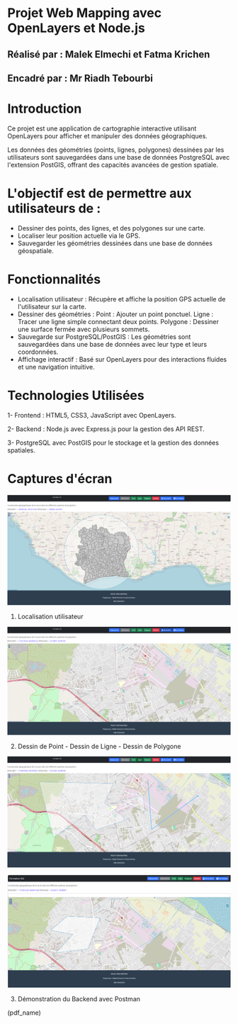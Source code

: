 # Projet Web Mapping avec OpenLayers et Node.js

## Réalisé par :   Malek Elmechi et Fatma Krichen

## Encadré par :   Mr Riadh Tebourbi

# Introduction

Ce projet est une application de cartographie interactive utilisant OpenLayers pour afficher et manipuler des données géographiques.

Les données des géométries (points, lignes, polygones) dessinées par les utilisateurs sont sauvegardées dans une base de données PostgreSQL avec l'extension PostGIS, offrant des capacités avancées de gestion spatiale.

# L'objectif est de permettre aux utilisateurs de :

- Dessiner des points, des lignes, et des polygones sur une carte.
- Localiser leur position actuelle via le GPS.
- Sauvegarder les géométries dessinées dans une base de données géospatiale.

# Fonctionnalités

- Localisation utilisateur : Récupère et affiche la position GPS actuelle de l'utilisateur sur la carte.
- Dessiner des géométries : Point : Ajouter un point ponctuel.
                            Ligne : Tracer une ligne simple connectant deux points.
                            Polygone : Dessiner une surface fermée avec plusieurs sommets.
- Sauvegarde sur PostgreSQL/PostGIS : Les géométries sont sauvegardées dans une base de données avec leur type et leurs coordonnées.
- Affichage interactif : Basé sur OpenLayers pour des interactions fluides et une navigation intuitive.

# Technologies Utilisées

1- Frontend : HTML5, CSS3, JavaScript avec OpenLayers.

2- Backend : Node.js avec Express.js pour la gestion des API REST.

3- PostgreSQL avec PostGIS pour le stockage et la gestion des données spatiales.

# Captures d'écran

![Localisation utilisateur](capture1.png)

1. Localisation utilisateur

![Localisation utilisateur](capture2.png)

2.  Dessin de Point - Dessin de Ligne - Dessin de Polygone

![Localisation utilisateur](capture3.png)

![Localisation utilisateur](DESSINTOUT.png)

3. Démonstration du Backend avec Postman

(pdf_name)
